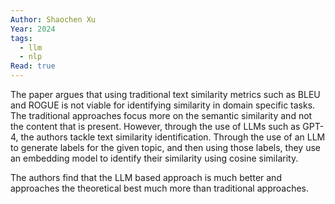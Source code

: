 ```yaml
---
Author: Shaochen Xu
Year: 2024
tags:
  - llm
  - nlp
Read: true
---
```

The paper argues that using traditional text similarity metrics such as BLEU and ROGUE is not viable for identifying similarity in domain specific tasks. The traditional approaches focus more on the semantic similarity and not the content that is present. However, through the use of LLMs such as GPT-4, the authors tackle text similarity identification. Through the use of an LLM to generate labels for the given topic, and then using those labels, they use an embedding model to identify their similarity using cosine similarity.

The authors find that the LLM based approach is much better and approaches the theoretical best much more than traditional approaches.